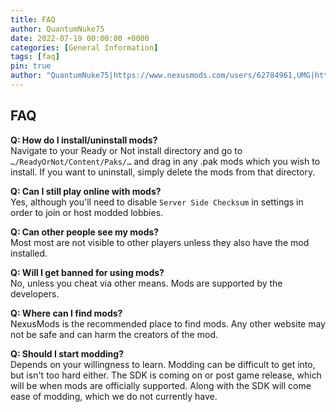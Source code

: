 ```yaml
---
title: FAQ
author: QuantumNuke75
date: 2022-07-19 00:00:00 +0000
categories: [General Information]
tags: [faq]
pin: true
author: "QuantumNuke75|https://www.nexusmods.com/users/62784961,UMG|https://unofficial-modding-guide.com"
---
```


## FAQ

**Q: How do I install/uninstall mods?**  
Navigate to your Ready or Not install directory and go to `…/ReadyOrNot/Content/Paks/…` and drag in any .pak mods which you wish to install. If you want to uninstall, simply delete the mods from that directory.

**Q: Can I still play online with mods?**  
Yes, although you'll need to disable `Server Side Checksum` in settings in order to join or host modded lobbies. 

**Q: Can other people see my mods?**  
Most most are not visible to other players unless they also have the mod installed. 

**Q: Will I get banned for using mods?**  
No, unless you cheat via other means. Mods are supported by the developers.

**Q: Where can I find mods?**  
NexusMods is the recommended place to find mods. Any other website may not be safe and can harm the creators of the mod.

**Q: Should I start modding?**  
Depends on your willingness to learn. Modding can be difficult to get into, but isn't too hard either. The SDK is coming on or post game release, which will be when mods are officially supported. Along with the SDK will come ease of modding, which we do not currently have.

